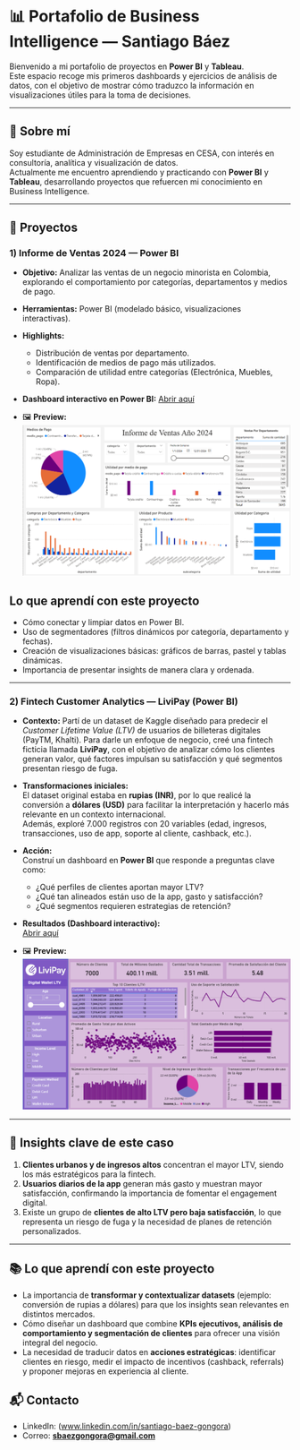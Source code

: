 # 📊 Portafolio de Business Intelligence — Santiago Báez

Bienvenido a mi portafolio de proyectos en **Power BI** y **Tableau**.  
Este espacio recoge mis primeros dashboards y ejercicios de análisis de datos, con el objetivo de mostrar cómo traduzco la información en visualizaciones útiles para la toma de decisiones.

---

## 🚀 Sobre mí
Soy estudiante de Administración de Empresas en CESA, con interés en consultoría, analítica y visualización de datos.  
Actualmente me encuentro aprendiendo y practicando con **Power BI** y **Tableau**, desarrollando proyectos que refuercen mi conocimiento en Business Intelligence.

---

## 📂 Proyectos

### 1) Informe de Ventas 2024 — Power BI
- **Objetivo:** Analizar las ventas de un negocio minorista en Colombia, explorando el comportamiento por categorías, departamentos y medios de pago.  
- **Herramientas:** Power BI (modelado básico, visualizaciones interactivas).  
- **Highlights:**  
  - Distribución de ventas por departamento.  
  - Identificación de medios de pago más utilizados.  
  - Comparación de utilidad entre categorías (Electrónica, Muebles, Ropa).
- **Dashboard interactivo en Power BI:** [Abrir aquí](https://app.powerbi.com/view?r=eyJrIjoiNmE1YzFmYjgtMjIwYi00YTM4LThjZmItMTJlZGM1ZTIxYWE3IiwidCI6IjA5NTMyOTYzLTYxMjEtNDlkNy05NGNhLTBiYWFhNjJhMzExNiIsImMiOjR9&pageName=34f8c35c70d44e71c4c0)
  
- 🖼️ **Preview:**  
 ![Informe de Ventas 2024](previews/Informe%20de%20ventas%202024%20.png)

  
##  Lo que aprendí con este proyecto
- Cómo conectar y limpiar datos en Power BI.  
- Uso de segmentadores (filtros dinámicos por categoría, departamento y fechas).  
- Creación de visualizaciones básicas: gráficos de barras, pastel y tablas dinámicas.  
- Importancia de presentar insights de manera clara y ordenada.  

---
### 2) Fintech Customer Analytics — LiviPay (Power BI)

- **Contexto:** Partí de un dataset de Kaggle diseñado para predecir el *Customer Lifetime Value (LTV)* de usuarios de billeteras digitales (PayTM, Khalti). Para darle un enfoque de negocio, creé una fintech ficticia llamada **LiviPay**, con el objetivo de analizar cómo los clientes generan valor, qué factores impulsan su satisfacción y qué segmentos presentan riesgo de fuga.

- **Transformaciones iniciales:**  
  El dataset original estaba en **rupias (INR)**, por lo que realicé la conversión a **dólares (USD)** para facilitar la interpretación y hacerlo más relevante en un contexto internacional.  
  Además, exploré 7.000 registros con 20 variables (edad, ingresos, transacciones, uso de app, soporte al cliente, cashback, etc.).

- **Acción:**  
  Construí un dashboard en **Power BI** que responde a preguntas clave como:  
  - ¿Qué perfiles de clientes aportan mayor LTV?  
  - ¿Qué tan alineados están uso de la app, gasto y satisfacción?  
  - ¿Qué segmentos requieren estrategias de retención?

- **Resultados (Dashboard interactivo):**  
  [Abrir aquí](https://app.powerbi.com/view?r=eyJrIjoiMjhmMTdhYjMtNzEzYS00NWJmLTgwNzktZjY5NWNjMTNhMGFjIiwidCI6IjA5NTMyOTYzLTYxMjEtNDlkNy05NGNhLTBiYWFhNjJhMzExNiIsImMiOjR9&pageName=ff73072db8a36e27c9d8)

- 🖼️ **Preview:**  
  ![Fintech LiviPay](previews/Livipay%20Digital%20Wallet%20LTV%20ss.png)

---

## 🔎 Insights clave de este caso
1. **Clientes urbanos y de ingresos altos** concentran el mayor LTV, siendo los más estratégicos para la fintech.  
2. **Usuarios diarios de la app** generan más gasto y muestran mayor satisfacción, confirmando la importancia de fomentar el engagement digital.  
3. Existe un grupo de **clientes de alto LTV pero baja satisfacción**, lo que representa un riesgo de fuga y la necesidad de planes de retención personalizados.

---

## 📚 Lo que aprendí con este proyecto
- La importancia de **transformar y contextualizar datasets** (ejemplo: conversión de rupias a dólares) para que los insights sean relevantes en distintos mercados.  
- Cómo diseñar un dashboard que combine **KPIs ejecutivos, análisis de comportamiento y segmentación de clientes** para ofrecer una visión integral del negocio.  
- La necesidad de traducir datos en **acciones estratégicas**: identificar clientes en riesgo, medir el impacto de incentivos (cashback, referrals) y proponer mejoras en experiencia al cliente.


## 📬 Contacto
- LinkedIn: (www.linkedin.com/in/santiago-baez-gongora)  
- Correo: **sbaezgongora@gmail.com**
  
